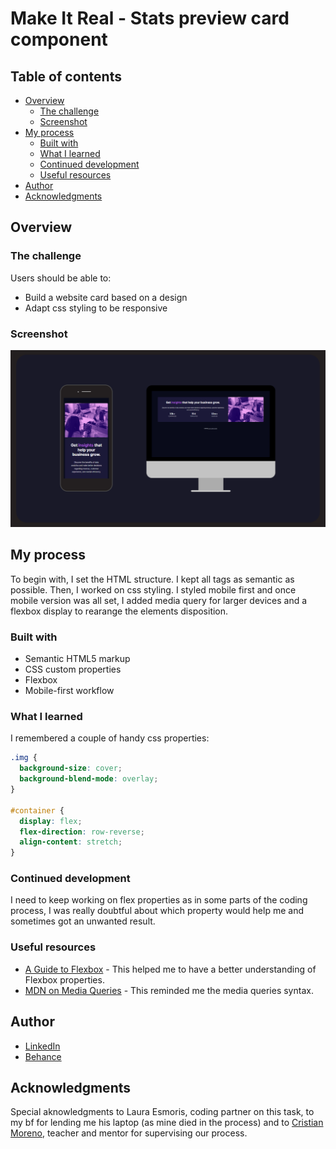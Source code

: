 # Make It Real - Stats preview card component

## Table of contents

- [Overview](#overview)
  - [The challenge](#the-challenge)
  - [Screenshot](#screenshot)
- [My process](#my-process)
  - [Built with](#built-with)
  - [What I learned](#what-i-learned)
  - [Continued development](#continued-development)
  - [Useful resources](#useful-resources)
- [Author](#author)
- [Acknowledgments](#acknowledgments)

## Overview

### The challenge

Users should be able to:

- Build a website card based on a design
- Adapt css styling to be responsive

### Screenshot

![](./images/screenshot.png)

## My process

To begin with, I set the HTML structure. I kept all tags as semantic as possible. Then, I worked on css styling. I styled mobile first and once mobile version was all set, I added media query for larger devices and a flexbox display to rearange the elements disposition.

### Built with

- Semantic HTML5 markup
- CSS custom properties
- Flexbox
- Mobile-first workflow

### What I learned

I remembered a couple of handy css properties:

```css
.img {
  background-size: cover;
  background-blend-mode: overlay;
}

#container {
  display: flex;
  flex-direction: row-reverse;
  align-content: stretch;
}
```

### Continued development

I need to keep working on flex properties as in some parts of the coding process, I was really doubtful about which property would help me and sometimes got an unwanted result.

### Useful resources

- [A Guide to Flexbox](https://css-tricks.com/snippets/css/a-guide-to-flexbox/) - This helped me to have a better understanding of Flexbox properties.
- [MDN on Media Queries](https://developer.mozilla.org/es/docs/Web/CSS/Media_Queries/Using_media_queries) - This reminded me the media queries syntax.

## Author

- [LinkedIn](https://www.linkedin.com/in/juan-orjuela/)
- [Behance](https://www.behance.net/juan_o)

## Acknowledgments

Special aknowledgments to Laura Esmoris, coding partner on this task, to my bf for lending me his laptop (as mine died in the process) and to [Cristian Moreno](https://github.com/khriztianmoreno), teacher and mentor for supervising our process.
